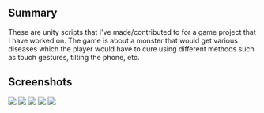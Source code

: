 ## Summary

These are unity scripts that I've made/contributed to for a game project that I have worked on.
The game is about a monster that would get various diseases which the player would have to cure using different methods such as touch gestures, tilting the phone, etc. 

## Screenshots

![](/images/screenshot1.png)
![](/images/screenshot2.png)
![](/images/screenshot3.png)
![](/images/screenshot4.png)
![](/images/screenshot5.png)
